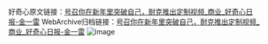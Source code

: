 好奇心原文链接：[号召你在新年里突破自己，耐克推出定制视频_商业_好奇心日报-金一雷](https://www.qdaily.com/articles/5469.html)
WebArchive归档链接：[号召你在新年里突破自己，耐克推出定制视频_商业_好奇心日报-金一雷](http://web.archive.org/web/20190623164826/https://www.qdaily.com/articles/5469.html)
![image](http://ww3.sinaimg.cn/large/007d5XDply1g3whf7na18j30u02wy1kx)